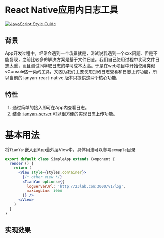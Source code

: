 # React Native应用内日志工具
[![JavaScript Style Guide](https://cdn.rawgit.com/feross/standard/master/badge.svg)](https://github.com/feross/standard)
## 背景
App开发过程中，经常会遇到一个场景就是，测试说我遇到一个xxx问题，但是不能复现，之前比较多的解决方案是基于文件日志。我们自己使用过程中发现文件日志太重，而且测试同学取日志的学习成本太高。于是在web项目中开始使用类似vConsole这一类的工具，又因为我们主要使用到的日志查看和日志上传功能，所以当前的tianyan-react-native 版本只提供这两个核心功能。 

## 特性
1. 通过简单的接入即可在App内查看日志。
2. 结合 [tianyan-server](https://github.com/UnPourTous/tianyan-server) 可以很方便的实现日志上传功能。

# 基本用法
将`TianYan`嵌入到App最外层View中，具体用法可以参考`exmaple`目录
``` jsx
export default class SimpleApp extends Component {
  render () {
    return (
      <View style={styles.container}>
        {/* other view */}
        <TianYan options={{
          logServerUrl: 'http://23lab.com:3000/v1/log',
          maxLogLine: 1000
        }} />
      </View>
    )
  }
}
```

## 实现效果

